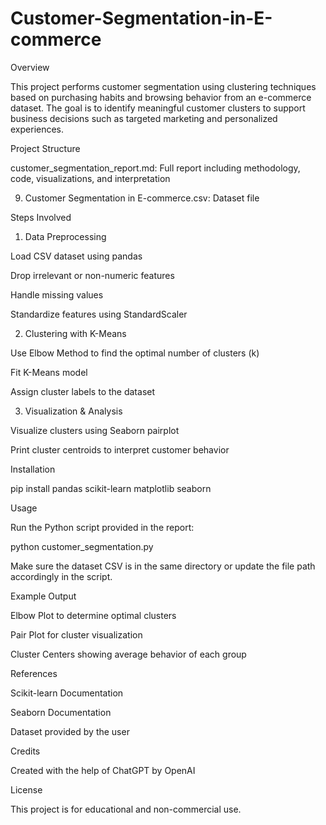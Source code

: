 # Customer-Segmentation-in-E-commerce
Overview

This project performs customer segmentation using clustering techniques based on purchasing habits and browsing behavior from an e-commerce dataset. The goal is to identify meaningful customer clusters to support business decisions such as targeted marketing and personalized experiences.

Project Structure

customer_segmentation_report.md: Full report including methodology, code, visualizations, and interpretation

9. Customer Segmentation in E-commerce.csv: Dataset file

Steps Involved

1. Data Preprocessing

Load CSV dataset using pandas

Drop irrelevant or non-numeric features

Handle missing values

Standardize features using StandardScaler

2. Clustering with K-Means

Use Elbow Method to find the optimal number of clusters (k)

Fit K-Means model

Assign cluster labels to the dataset

3. Visualization & Analysis

Visualize clusters using Seaborn pairplot

Print cluster centroids to interpret customer behavior

Installation

pip install pandas scikit-learn matplotlib seaborn

Usage

Run the Python script provided in the report:

python customer_segmentation.py

Make sure the dataset CSV is in the same directory or update the file path accordingly in the script.

Example Output

Elbow Plot to determine optimal clusters

Pair Plot for cluster visualization

Cluster Centers showing average behavior of each group

References

Scikit-learn Documentation

Seaborn Documentation

Dataset provided by the user

Credits

Created with the help of ChatGPT by OpenAI

License

This project is for educational and non-commercial use.

